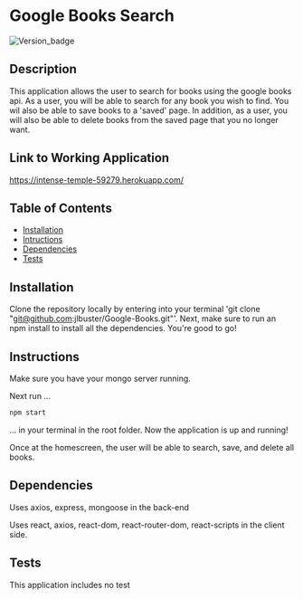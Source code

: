 # Google Books Search

![Version_badge](https://img.shields.io/badge/Version-1.0.0-blue)

## Description 

This application allows the user to search for books using the google books api. As a user, you will be able to search for any book you wish to find. You wil also be able to save books to a 'saved' page. In addition, as a user, you will also be able to delete books from the saved page that you no longer want.

## Link to Working Application

https://intense-temple-59279.herokuapp.com/

## Table of Contents
* [Installation](#installation)
* [Intructions](#instructions)
* [Dependencies](#dependencies)
* [Tests](#tests)

## Installation

Clone the repository locally by entering into your terminal 'git clone "git@github.com:jlbuster/Google-Books.git"'. Next, make sure to run an npm install to install all the dependencies. You're good to go!

## Instructions
Make sure you have your mongo server running.

Next run ...
```javascript
npm start
```
... in your terminal in the root folder. Now the application is up and running!

Once at the homescreen, the user will be able to search, save, and delete all books.

## Dependencies

Uses axios, express, mongoose in the back-end

Uses react, axios, react-dom, react-router-dom, react-scripts in the client side.

## Tests

This application includes no test
